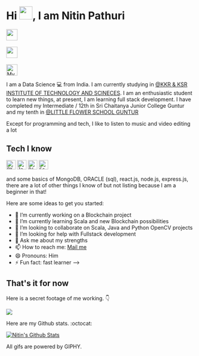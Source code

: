 # Hi <img src="https://media.giphy.com/media/hvRJCLFzcasrR4ia7z/giphy.gif" width="35px"></a>, I am Nitin Pathuri

<a href="https://www.linkedin.com/in/nitin-pathuri/" target="_blank"><img src="https://img.shields.io/badge/-@nitin_pathuri-blue?style=flat&logo=Linkedin&logoColor=white&link=https://www.linkedin.com/in/nitin-pathuri/" height="30"/></a> &nbsp;

<a href="https://www.instagram.com/ram_csd/" target="_blank"><img src="https://img.shields.io/badge/-@ram_csd-purple?style=flat&logo=Instagram&logoColor=white&link=https://www.instagram.com/ram_csd/" height="30"/></a> &nbsp;

<a href="https://www.youtube.com/c/MadNit" target="_blank"><img src="https://img.shields.io/badge/-@GENERAL-MADNIT-c14438?style=flat&logo=Youtube&logoColor=white&link=https://www.youtube.com/c/MadNit" alt="My Youtube Channel" height="30"/></a> 


I am a Data Science :computer: from India. I am currently studying in [@KKR & KSR INSTITUTE OF TECHNOLOGY AND SCINECES](https://kitsguntur.ac.in/site/kits.php). I am an enthusiastic student to learn new things, at present, I am learning full stack development. I have completed my Intermediate / 12th in Sri Chaitanya Junior College Guntur and my tenth in [@LITTLE FLOWER SCHOOL GUNTUR](http://littleflowerguntur.com/)

Except for programming and tech, I like to listen to music and video editing a lot 

## Tech I know
<code><img title="PYTHON" height="25" src="https://www.python.org/static/img/python-logo@2x.png"></code>
<code><img title="Java" height="25" src="https://upload.wikimedia.org/wikipedia/en/3/30/Java_programming_language_logo.svg"></code>
<code><img title="Django" height="25" src="https://static.djangoproject.com/img/logo-django.42234b631760.svg"></code>
<code><img title="Scala" height="25" src="https://www.vectorlogo.zone/logos/scala-lang/scala-lang-ar21.png"></code>

and some basics of MongoDB, ORACLE (sql), react.js, node.js, express.js, there are a lot of other things I know of but not listing because I am a beginner in that!

Here are some ideas to get you started:

- 🔭 I’m currently working on a Blockchain project
- 🌱 I’m currently learning Scala and new Blockchain possibilities
- 👯 I’m looking to collaborate on Scala, Java and Python OpenCV projects
- 🤔 I’m looking for help with Fullstack development
- 💬 Ask me about my strengths
- 📫 How to reach me: <a href="mailto:pathurinitin@gmail.com">Mail me </a>
- 😄 Pronouns: Him
- ⚡ Fun fact: fast learner
-->

## That's it for now
Here is a secret footage of me working. :point_down:

<img src="https://media.giphy.com/media/bAplZhiLAsNnG/giphy.gif" />

Here are my Github stats. :octocat:

[![Nitin's Github Stats](https://github-readme-stats.vercel.app/api?username=generalmadnit&show_icons=true&theme=tokyonight&private=true)](https://github-readme-stats.vercel.app/api?username=generalmadnit&show_icons=true&theme=tokyonight&private=true)

All gifs are powered by GIPHY.

